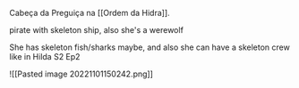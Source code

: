 Cabeça da Preguiça na [[Ordem da Hidra]].

pirate with skeleton ship, also she's a werewolf

She has skeleton fish/sharks maybe, and also she can have a skeleton crew like in Hilda S2 Ep2

![[Pasted image 20221101150242.png]]